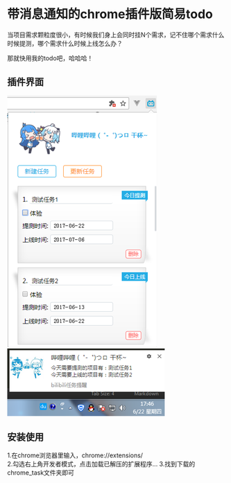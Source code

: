 # 带消息通知的chrome插件版简易todo

当项目需求颗粒度很小，有时候我们身上会同时挂N个需求，记不住哪个需求什么时候提测，哪个需求什么时候上线怎么办？  

那就快用我的todo吧，哈哈哈！

## 插件界面
![image](https://raw.githubusercontent.com/JustLikeU/study/master/chrome_task/image/example1.png)  
![image](https://raw.githubusercontent.com/JustLikeU/study/master/chrome_task/image/example2.png)


## 安装使用
1.在chrome浏览器里输入，chrome://extensions/  
2.勾选右上角开发者模式，点击加载已解压的扩展程序...
3.找到下载的chrome_task文件夹即可